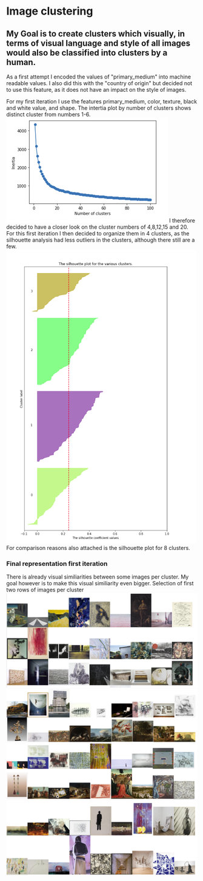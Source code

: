 # Image clustering

## My Goal is to create clusters which visually, in terms of visual language and style of all images would also be classified into clusters by a human.

As a first attempt I encoded the values of "primary_medium" into machine readable values. I also did this with the "country of origin" but decided not to use this feature, as it does not have an impact on the style of images.  

For my first iteration I use the features primary_medium, color, texture, black and white value, and shape. 
The intertia plot by number of clusters shows distinct cluster from numbers 1-6.  
![alt text](01_inertia.png)
I therefore decided  to have a closer look on the cluster numbers of 4,8,12,15 and 20.  
For this first iteration I then decided to organize them in 4 clusters, as the silhouette analysis had less outliers in the clusters, although there still are a few.   
![alt text](02_4cluster.png)
For comparison reasons also attached is the silhouette plot for 8 clusters.  

### Final representation first iteration
There is already visual similiarities between some images per cluster. My goal however is to make this visual similiarity even bigger.
Selection of first two rows of images per cluster  
![alt text](cluster1.png)
![alt text](cluster2.png)
![alt text](cluster3.png)
![alt text](cluster4.png)


